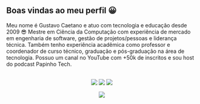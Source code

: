 ## Boas vindas ao meu perfil 😀

Meu nome é Gustavo Caetano e atuo com tecnologia e educação desde 2009 😎
Mestre em Ciência da Computação com experiência de mercado em engenharia de software, gestão de projetos/pessoas e liderança técnica. Também tenho experiência acadêmica como professor e coordenador de curso técnico, graduação e pós-graduação na área de tecnologia. Possuo um canal no YouTube com +50k de inscritos e sou host do podcast Papinho Tech.

<br>

<!-- REDES SOCIAIS -->
<div align="center">
  <a href="https://www.youtube.com/@oguscaetano" target="_blank"><img src="https://img.shields.io/badge/YouTube-FF0000?style=for-the-badge&logo=youtube&logoColor=white" target="_blank"></a>
  <a href="https://instagram.com/oguscaetano" target="_blank"><img src="https://img.shields.io/badge/-Instagram-%23E4405F?style=for-the-badge&logo=instagram&logoColor=white" target="_blank"></a>
  <a href="https://www.linkedin.com/in/oguscaetano/" target="_blank"><img src="https://img.shields.io/badge/-LinkedIn-%230077B5?style=for-the-badge&logo=linkedin&logoColor=white" target="_blank"></a>  
  
  ![](https://visitor-badge.glitch.me/badge?page_id=oguscaetano)
</div>
